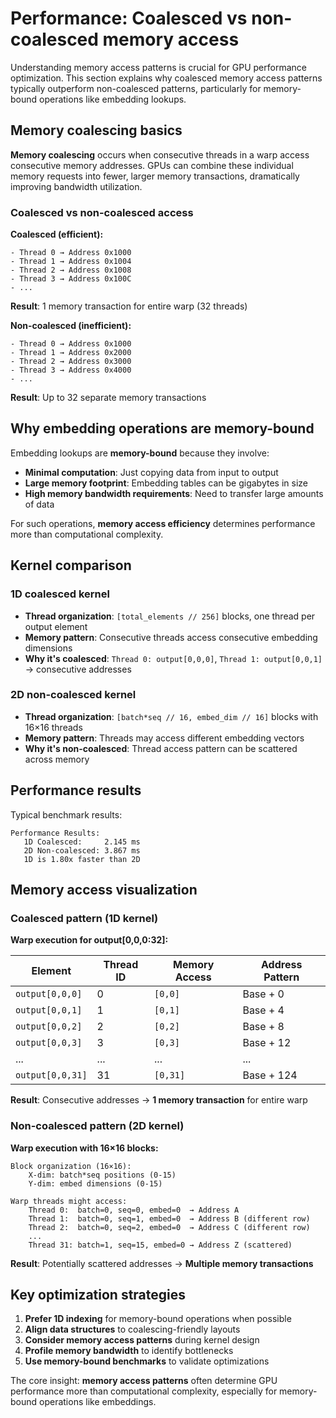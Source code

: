 # Performance: Coalesced vs non-coalesced memory access

Understanding memory access patterns is crucial for GPU performance optimization. This section explains why coalesced memory access patterns typically outperform non-coalesced patterns, particularly for memory-bound operations like embedding lookups.

## Memory coalescing basics

**Memory coalescing** occurs when consecutive threads in a warp access consecutive memory addresses. GPUs can combine these individual memory requests into fewer, larger memory transactions, dramatically improving bandwidth utilization.

### Coalesced vs non-coalesced access

**Coalesced (efficient):**
```
- Thread 0 → Address 0x1000
- Thread 1 → Address 0x1004
- Thread 2 → Address 0x1008
- Thread 3 → Address 0x100C
- ...
```

**Result**: 1 memory transaction for entire warp (32 threads)

**Non-coalesced (inefficient):**
```
- Thread 0 → Address 0x1000
- Thread 1 → Address 0x2000
- Thread 2 → Address 0x3000
- Thread 3 → Address 0x4000
- ...
```

**Result**: Up to 32 separate memory transactions

## Why embedding operations are memory-bound

Embedding lookups are **memory-bound** because they involve:
- **Minimal computation**: Just copying data from input to output
- **Large memory footprint**: Embedding tables can be gigabytes in size
- **High memory bandwidth requirements**: Need to transfer large amounts of data

For such operations, **memory access efficiency** determines performance more than computational complexity.

## Kernel comparison

### 1D coalesced kernel
- **Thread organization**: `[total_elements // 256]` blocks, one thread per output element
- **Memory pattern**: Consecutive threads access consecutive embedding dimensions
- **Why it's coalesced**: `Thread 0: output[0,0,0]`, `Thread 1: output[0,0,1]` → consecutive addresses

### 2D non-coalesced kernel
- **Thread organization**: `[batch*seq // 16, embed_dim // 16]` blocks with 16×16 threads
- **Memory pattern**: Threads may access different embedding vectors
- **Why it's non-coalesced**: Thread access pattern can be scattered across memory

## Performance results

Typical benchmark results:
```
Performance Results:
   1D Coalesced:     2.145 ms
   2D Non-coalesced: 3.867 ms
   1D is 1.80x faster than 2D
```

## Memory access visualization

### Coalesced pattern (1D kernel)

**Warp execution for output[0,0,0:32]:**

| Element | Thread ID | Memory Access | Address Pattern |
|---------|-----------|---------------|-----------------|
| `output[0,0,0]` | 0 | `[0,0]` | Base + 0 |
| `output[0,0,1]` | 1 | `[0,1]` | Base + 4 |
| `output[0,0,2]` | 2 | `[0,2]` | Base + 8 |
| `output[0,0,3]` | 3 | `[0,3]` | Base + 12 |
| ... | ... | ... | ... |
| `output[0,0,31]` | 31 | `[0,31]` | Base + 124 |

**Result**: Consecutive addresses → **1 memory transaction** for entire warp

### Non-coalesced pattern (2D kernel)

**Warp execution with 16×16 blocks:**

```
Block organization (16×16):
    X-dim: batch*seq positions (0-15)
    Y-dim: embed dimensions (0-15)

Warp threads might access:
    Thread 0:  batch=0, seq=0, embed=0  → Address A
    Thread 1:  batch=0, seq=1, embed=0  → Address B (different row)
    Thread 2:  batch=0, seq=2, embed=0  → Address C (different row)
    ...
    Thread 31: batch=1, seq=15, embed=0 → Address Z (scattered)
```

**Result**: Potentially scattered addresses → **Multiple memory transactions**

## Key optimization strategies

1. **Prefer 1D indexing** for memory-bound operations when possible
2. **Align data structures** to coalescing-friendly layouts
3. **Consider memory access patterns** during kernel design
4. **Profile memory bandwidth** to identify bottlenecks
5. **Use memory-bound benchmarks** to validate optimizations

The core insight: **memory access patterns** often determine GPU performance more than computational complexity, especially for memory-bound operations like embeddings.
